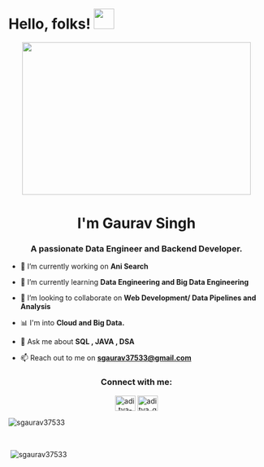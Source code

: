 # Hello, folks! <img src="https://raw.githubusercontent.com/MartinHeinz/MartinHeinz/master/wave.gif" height="40px">

<div align="center">
  <img src="https://media0.giphy.com/media/LaVp0AyqR5bGsC5Cbm/giphy.gif?cid=ecf05e47vn9td7vuarn1gvg620w0hzwh5s06mmy9vq6x4uek&rid=giphy.gif&ct=g" width="450" height="300"/>
</div>

<h1 align="center">I'm Gaurav Singh</h1>
<h3 align="center">A passionate Data Engineer and Backend Developer.</h3>

- 🔭 I’m currently working on **Ani Search**

- 🌱 I’m currently learning **Data Engineering and Big Data Engineering**

- 👯 I’m looking to collaborate on **Web Development/ Data Pipelines and Analysis**

- 📊 I'm into **Cloud and Big Data.**

- 💬 Ask me about **SQL , JAVA , DSA**

- 📫 Reach out to me on **sgaurav37533@gmail.com**

<h3 align="center">Connect with me:</h3>
<p align="center">
<a href="https://www.linkedin.com/in/sgaurav37533/" target="blank"><img align="center" src="https://raw.githubusercontent.com/rahuldkjain/github-profile-readme-generator/master/src/images/icons/Social/linked-in-alt.svg" alt="aditya-gupta-009520226" height="30" width="40" /></a>
<a href="https://twitter.com/G_GauravSingh_h" target="blank"><img align="center" src="https://cdn.jsdelivr.net/npm/simple-icons@3.1.0/icons/twitter.svg" alt="aditya_gupta99" height="30" width="40" /></a>
</p>


<p><img align="center" src="https://github-readme-stats.vercel.app/api/top-langs?username=sgaurav37533&show_icons=true&locale=en&layout=compact" alt="sgaurav37533" /></p>
<br>

<p>&nbsp;<img align="center" src="https://github-readme-stats.vercel.app/api?username=sgaurav37533&show_icons=true&locale=en" alt="sgaurav37533" /></p>
